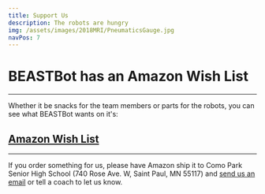 ```yaml
---
title: Support Us
description: The robots are hungry
img: /assets/images/2018MRI/PneumaticsGauge.jpg
navPos: 7
---
```


# BEASTBot has an Amazon Wish List
---
Whether it be snacks for the team members or parts for the robots, you can see what BEASTBot wants on it's:
## [Amazon Wish List](https://www.amazon.com/hz/wishlist/ls/2EZKH8N6RZIOT)

---
If you order something for us, please have Amazon ship it to Como Park Senior High School (740 Rose Ave. W, Saint Paul, MN 55117) and [send us an email](mailto:beastbot2855@gmail.com) or tell a coach to let us know.